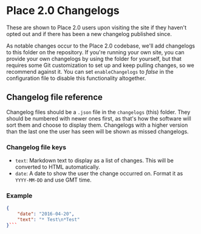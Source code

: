# Place 2.0 Changelogs

These are shown to Place 2.0 users upon visiting the site if they haven't opted out and if there has been a new changelog published since.

As notable changes occur to the Place 2.0 codebase, we'll add changelogs to this folder on the repository. If you're running your own site, you can provide your own changelogs by using the folder for yourself, but that requires some Git customization to set up and keep pulling changes, so we recommend against it. You can set `enableChangelogs` to *false* in the configuration file to disable this functionality altogether.

## Changelog file reference

Changelog files should be a `.json` file in the `changelogs` (this) folder. They should be numbered with newer ones first, as that's how the software will sort them and choose to display them. Changelogs with a higher version than the last one the user has seen will be shown as missed changelogs.

### Changelog file keys

- `text`: Markdown text to display as a list of changes. This will be converted to HTML automatically.
- `date`: A date to show the user the change occurred on. Format it as `YYYY-MM-DD` and use GMT time.

### Example

```json
{
    "date": "2016-04-20",
    "text": "* Test\n*Test"
}```
